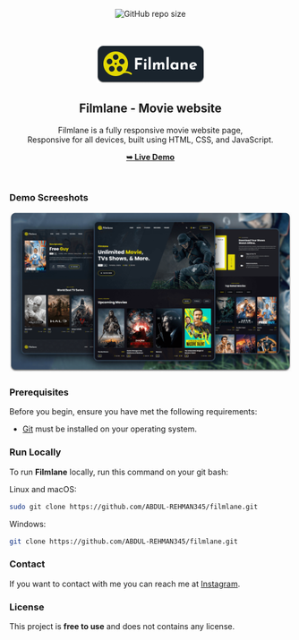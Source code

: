 <div align="center">
  
  ![GitHub repo size](https://img.shields.io/github/repo-size/codewithsadee/filmlane)
 

  <br />
  <br />
  
  <img src="./readme-images/project-logo.png" />

  <h2 align="center">Filmlane - Movie website</h2>

  Filmlane is a fully responsive movie website page, <br />Responsive for all devices, built using HTML, CSS, and JavaScript.

  <a href=""><strong>➥ Live Demo</strong></a>

</div>

<br />

### Demo Screeshots

![Filmlane Desktop Demo](./readme-images/desktop.png "Desktop Demo")

### Prerequisites

Before you begin, ensure you have met the following requirements:

* [Git](https://git-scm.com/downloads "Download Git") must be installed on your operating system.

### Run Locally

To run **Filmlane** locally, run this command on your git bash:

Linux and macOS:

```bash
sudo git clone https://github.com/ABDUL-REHMAN345/filmlane.git
```

Windows:

```bash
git clone https://github.com/ABDUL-REHMAN345/filmlane.git
```

### Contact

If you want to contact with me you can reach me at [Instagram](https://www.instagram.com/coder_life98/).

### License

This project is **free to use** and does not contains any license.

